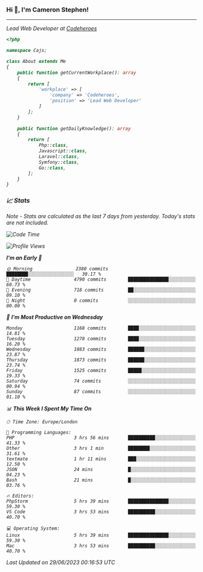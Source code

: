 ### Hi 👋, I'm Cameron Stephen!
<hr>
<p><em>Lead Web Developer at <a href="https://codeheroes.co.uk">Codeheroes</a></p>


```php
<?php

namespace Cajs;

class About extends Me
{
    public function getCurrentWorkplace(): array
    {
        return [
            'workplace' => [
                'company' => 'Codeheroes',
                'position' => 'Lead Web Developer'
            ]
        ];
    }

    public function getDailyKnowledge(): array
    {
        return [
            Php::class,
            Javascript::class,
            Laravel::class,
            Symfony::class,
            Go::class,
        ];
    }
}
```

### 📈 Stats
<p><em>Note - Stats are calculated as the last 7 days from yesterday. Today's stats are not included.</em></p>


<!--START_SECTION:waka-->
![Code Time](http://img.shields.io/badge/Code%20Time-3%2C421%20hrs%2013%20mins-blue)

![Profile Views](http://img.shields.io/badge/Profile%20Views-0-blue)

**I'm an Early 🐤** 

```text
🌞 Morning                2380 commits        ████████░░░░░░░░░░░░░░░░░   30.17 % 
🌆 Daytime                4790 commits        ███████████████░░░░░░░░░░   60.73 % 
🌃 Evening                718 commits         ██░░░░░░░░░░░░░░░░░░░░░░░   09.10 % 
🌙 Night                  0 commits           ░░░░░░░░░░░░░░░░░░░░░░░░░   00.00 % 
```
📅 **I'm Most Productive on Wednesday** 

```text
Monday                   1168 commits        ████░░░░░░░░░░░░░░░░░░░░░   14.81 % 
Tuesday                  1278 commits        ████░░░░░░░░░░░░░░░░░░░░░   16.20 % 
Wednesday                1883 commits        ██████░░░░░░░░░░░░░░░░░░░   23.87 % 
Thursday                 1873 commits        ██████░░░░░░░░░░░░░░░░░░░   23.74 % 
Friday                   1525 commits        █████░░░░░░░░░░░░░░░░░░░░   19.33 % 
Saturday                 74 commits          ░░░░░░░░░░░░░░░░░░░░░░░░░   00.94 % 
Sunday                   87 commits          ░░░░░░░░░░░░░░░░░░░░░░░░░   01.10 % 
```


📊 **This Week I Spent My Time On** 

```text
🕑︎ Time Zone: Europe/London

💬 Programming Languages: 
PHP                      3 hrs 56 mins       ██████████░░░░░░░░░░░░░░░   41.33 % 
Other                    3 hrs 1 min         ████████░░░░░░░░░░░░░░░░░   31.61 % 
textmate                 1 hr 11 mins        ███░░░░░░░░░░░░░░░░░░░░░░   12.50 % 
JSON                     24 mins             █░░░░░░░░░░░░░░░░░░░░░░░░   04.23 % 
Bash                     21 mins             █░░░░░░░░░░░░░░░░░░░░░░░░   03.76 % 

🔥 Editors: 
PhpStorm                 5 hrs 39 mins       ███████████████░░░░░░░░░░   59.30 % 
VS Code                  3 hrs 53 mins       ██████████░░░░░░░░░░░░░░░   40.70 % 

💻 Operating System: 
Linux                    5 hrs 39 mins       ███████████████░░░░░░░░░░   59.30 % 
Mac                      3 hrs 53 mins       ██████████░░░░░░░░░░░░░░░   40.70 % 
```


 Last Updated on 29/06/2023 00:16:53 UTC
<!--END_SECTION:waka-->

